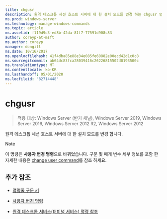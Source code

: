 ```yaml
---
title: chgusr
description: 원격 데스크톱 세션 호스트 서버에 대 한 설치 모드를 변경 하는 chgusr 명령에 대 한 참조 항목입니다.
ms.prod: windows-server
ms.technology: manage-windows-commands
ms.topic: article
ms.assetid: f119d9d3-ed8b-42da-81f7-77591d908c83
author: coreyp-at-msft
ms.author: coreyp
manager: dongill
ms.date: 10/16/2017
ms.openlocfilehash: 41f4dba85e88e34e085fe60882e00ecd42d1c0c8
ms.sourcegitcommit: ab64dc83fca28039416c26226815502d0193500c
ms.translationtype: MT
ms.contentlocale: ko-KR
ms.lasthandoff: 05/01/2020
ms.locfileid: "82714448"
---
```

# <a name="chgusr"></a>chgusr

> 적용 대상: Windows Server (반기 채널), Windows Server 2019, Windows Server 2016, Windows Server 2012 R2, Windows Server 2012

원격 데스크톱 세션 호스트 서버에 대 한 설치 모드를 변경 합니다.

> [!NOTE]
> 이 명령은 **사용자 변경 명령**으로 바뀌었습니다. 구문 및 매개 변수 세부 정보를 포함 한 자세한 내용은 [change user command](change-user.md)를 참조 하세요.

## <a name="additional-references"></a>추가 참조

- [명령줄 구문 키](command-line-syntax-key.md)

- [사용자 변경 명령](change-user.md)

- [원격 데스크톱 서비스(터미널 서비스) 명령 참조](remote-desktop-services-terminal-services-command-reference.md)
